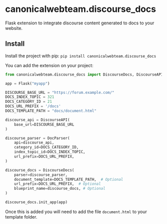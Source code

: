 # canonicalwebteam.discourse_docs

Flask extension to integrate discourse content generated to docs to your website.

## Install

Install the project with pip: `pip install canonicalwebteam.discourse_docs`

You can add the extension on your project:

``` python
from canonicalwebteam.discourse_docs import DiscourseDocs, DiscourseAPI

app = Flask("myapp")

DISCOURSE_BASE_URL = "https://forum.example.com/"
DOCS_INDEX_TOPIC = 321
DOCS_CATEGORY_ID = 21
DOCS_URL_PREFIX = '/docs'
DOCS_TEMPLATE_PATH = "docs/document.html"

discourse_api = DiscourseAPI(
    base_url=DISCOURSE_BASE_URL
)

discourse_parser = DocParser(
    api=discourse_api,
    category_id=DOCS_CATEGORY_ID,
    index_topic_id=DOCS_INDEX_TOPIC,
    url_prefix=DOCS_URL_PREFIX,
)

discourse_docs = DiscourseDocs(
    parser=discourse_parser,
    document_template=DOCS_TEMPLATE_PATH,  # Optional
    url_prefix=DOCS_URL_PREFIX,  # Optional
    blueprint_name=discourse_docs, # Optional
)

discourse_docs.init_app(app)
```

Once this is added you will need to add the file `document.html` to your template folder.
